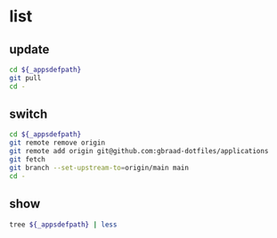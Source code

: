 # list

## update
```sh
cd ${_appsdefpath}
git pull
cd -
```

## switch
```sh
cd ${_appsdefpath}
git remote remove origin
git remote add origin git@github.com:gbraad-dotfiles/applications
git fetch
git branch --set-upstream-to=origin/main main
cd -
```

## show
```sh
tree ${_appsdefpath} | less
```
